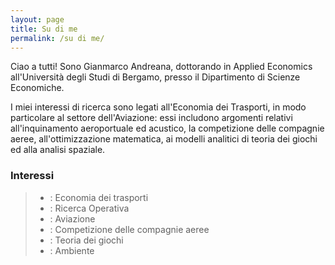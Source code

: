 ```yaml
---
layout: page
title: Su di me
permalink: /su di me/
---
```


Ciao a tutti! Sono Gianmarco Andreana, dottorando in Applied Economics all'Università degli Studi di Bergamo, presso il Dipartimento di Scienze Economiche.

I miei interessi di ricerca sono legati all'Economia dei Trasporti, in modo particolare al settore dell'Aviazione: essi includono argomenti relativi all'inquinamento aeroportuale ed acustico, la competizione delle compagnie aeree, all'ottimizzazione matematica, ai modelli analitici di teoria dei giochi ed alla analisi spaziale.

### Interessi

> * : Economia dei trasporti
> * : Ricerca Operativa
> * : Aviazione
> * : Competizione delle compagnie aeree
> * : Teoria dei giochi
> * : Ambiente
